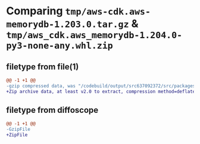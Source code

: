 # Comparing `tmp/aws-cdk.aws-memorydb-1.203.0.tar.gz` & `tmp/aws_cdk.aws_memorydb-1.204.0-py3-none-any.whl.zip`

## filetype from file(1)

```diff
@@ -1 +1 @@
-gzip compressed data, was "/codebuild/output/src637092372/src/packages/@aws-cdk/aws-memorydb/dist/python/aws-cdk.aws-memorydb-1.203.0.tar", last modified: Wed May 31 18:47:58 2023, max compression
+Zip archive data, at least v2.0 to extract, compression method=deflate
```

## filetype from diffoscope

```diff
@@ -1 +1 @@
-GzipFile
+ZipFile
```

